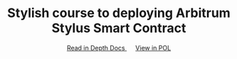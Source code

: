 <div align="center">
<h1>Stylish course to deploying Arbitrum Stylus Smart Contract</h1>
<a href="https://docs.solide0x.tech/docs/pol/contribution">
  Read in Depth Docs
</a>
&nbsp;&nbsp;&nbsp;&nbsp;
<a href="https://pol.solide0x.tech/q/5208980/pol-template">
  View in POL
</a>
</div>